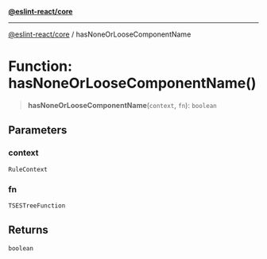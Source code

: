 [**@eslint-react/core**](../README.md)

***

[@eslint-react/core](../README.md) / hasNoneOrLooseComponentName

# Function: hasNoneOrLooseComponentName()

> **hasNoneOrLooseComponentName**(`context`, `fn`): `boolean`

## Parameters

### context

`RuleContext`

### fn

`TSESTreeFunction`

## Returns

`boolean`

